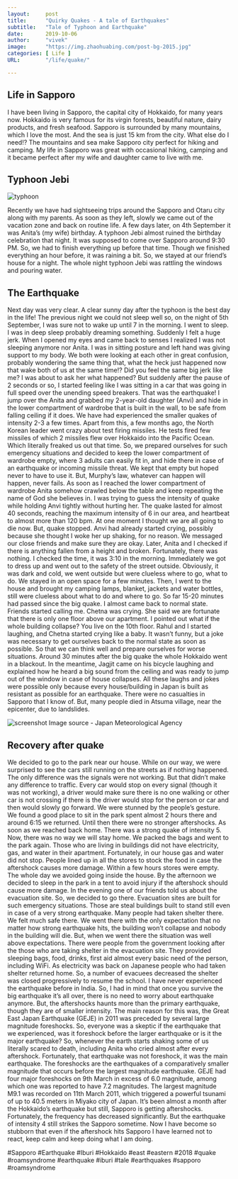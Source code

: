 ```yaml
---
layout:     post
title:      "Quirky Quakes - A tale of Earthquakes"
subtitle:   "Tale of Typhoon and Earthquake"
date:       2019-10-06
author:     "vivek"
image:      "https://img.zhaohuabing.com/post-bg-2015.jpg"
categories: [ Life ]
URL:        "/life/quake/"

---
```


## Life in Sapporo

I have been living in Sapporo, the capital city of Hokkaido, for many years now.  Hokkaido is very famous for its virgin forests, beautiful nature, dairy products, and fresh seafood. Sapporo is surrounded by many mountains, which I love the most. And the sea is just 15 km from the city. What else do I need!? The mountains and sea make Sapporo city perfect for hiking and camping. My life in Sapporo was great with occasional hiking, camping and it became perfect after my wife and daughter came to live with me.

## Typhoon Jebi

![typhoon](/img/typhoon.jpg)

Recently we have had sightseeing trips around the Sapporo and Otaru city along with my parents. As soon as they left, slowly we came out of the vacation zone and back on routine life. A few days later, on 4th September it was Anita’s (my wife) birthday. A typhoon Jebi almost ruined the birthday celebration that night. It was supposed to come over Sapporo around 9:30 PM. So, we had to finish everything up before that time. Though we finished everything an hour before, it was raining a bit. So, we stayed at our friend’s house for a night. The whole night typhoon Jebi was rattling the windows and pouring water. 

## The Earthquake

Next day was very clear. A clear sunny day after the typhoon is the best day in the life! The previous night we could not sleep well so, on the night of 5th September, I was sure not to wake up until 7 in the morning. I went to sleep. I was in deep sleep probably dreaming something. Suddenly I felt a huge jerk. When I opened my eyes and came back to senses I realized I was not sleeping anymore nor Anita. I was in sitting posture and left hand was giving support to my body. We both were looking at each other in great confusion, probably wondering the same thing that, what the heck just happened now that wake both of us at the same time!? Did you feel the same big jerk like me? I was about to ask her what happened? But suddenly after the pause of 2 seconds or so, I started feeling like I was sitting in a car that was going in full speed over the unending speed breakers. That was the earthquake!  I jump over the Anita and grabbed my 2-year-old daughter (Anvi) and hide in the lower compartment of wardrobe that is built in the wall, to be safe from falling ceiling if it does. We have had experienced the smaller quakes of intensity 2-3 a few times. Apart from this, a few months ago, the North Korean leader went crazy about test firing missiles. He tests fired few missiles of which 2 missiles flew over Hokkaido into the Pacific Ocean. Which literally freaked us out that time. So, we prepared ourselves for such emergency situations and decided to keep the lower compartment of wardrobe empty, where 3 adults can easily fit in, and hide there in case of an earthquake or incoming missile threat. We kept that empty but hoped never to have to use it.  But, Murphy’s law, whatever can happen will happen, never fails.  As soon as I reached the lower compartment of wardrobe Anita somehow crawled below the table and keep repeating the name of God she believes in. I was trying to guess the intensity of quake while holding Anvi tightly without hurting her. The quake lasted for almost 40 seconds, reaching the maximum intensity of 6 in our area, and heartbeat to almost more than 120 bpm. At one moment I thought we are all going to die now. But, quake stopped. Anvi had already started crying, possibly because she thought I woke her up shaking, for no reason. We messaged our close friends and make sure they are okay. Later, Anita and I checked if there is anything fallen from a height and broken. Fortunately, there was nothing. I checked the time, it was 3:10 in the morning.  Immediately we got to dress up and went out to the safety of the street outside.  Obviously, it was dark and cold, we went outside but were clueless where to go, what to do. We stayed in an open space for a few minutes. Then, I went to the house and brought my camping lamps, blanket, jackets and water bottles, still were clueless about what to do and where to go. So far 15-20 minutes had passed since the big quake. I almost came back to normal state. Friends started calling me. Chetna was crying. She said we are fortunate that there is only one floor above our apartment. I pointed out what if the whole building collapse? You live on the 10th floor. Rahul and I started laughing, and Chetna started crying like a baby.  It wasn’t funny, but a joke was necessary to get ourselves back to the normal state as soon as possible. So that we can think well and prepare ourselves for worse situations. Around 30 minutes after the big quake the whole Hokkaido went in a blackout. In the meantime, Jagjit came on his bicycle laughing and explained how he heard a big sound from the ceiling and was ready to jump out of the window in case of house collapses. All these laughs and jokes were possible only because every house/building in Japan is built as resistant as possible for an earthquake. There were no casualties in Sapporo that I know of. But, many people died in Atsuma village, near the epicenter, due to landslides. 

![screenshot](/img/earthquake.jpg)
Image source - Japan Meteorological Agency  


## Recovery after quake 

We decided to go to the park near our house. While on our way, we were surprised to see the cars still running on the streets as if nothing happened. The only difference was the signals were not working. But that didn’t make any difference to traffic. Every car would stop on every signal (though it was not working), a driver would make sure there is no one walking or other car is not crossing if there is the driver would stop for the person or car and then would slowly go forward. We were stunned by the people’s gesture.  We found a good place to sit in the park spent almost 2 hours there and around 6:15 we returned. Until then there were no stronger aftershocks. As soon as we reached back home. There was a strong quake of intensity 5. Now, there was no way we will stay home. We packed the bags and went to the park again. Those who are living in buildings did not have electricity, gas, and water in their apartment. Fortunately, in our house gas and water did not stop. People lined up in all the stores to stock the food in case the aftershock causes more damage. Within a few hours stores were empty.  The whole day we avoided going inside the house. By the afternoon we decided to sleep in the park in a tent to avoid injury if the aftershock should cause more damage. In the evening one of our friends told us about the evacuation site. So, we decided to go there. Evacuation sites are built for such emergency situations. Those are steal buildings built to stand still even in case of a very strong earthquake. Many people had taken shelter there. We felt much safe there. We went there with the only expectation that no matter how strong earthquake hits, the building won’t collapse and nobody in the building will die. But, when we went there the situation was well above expectations.  There were people from the government looking after the those who are taking shelter in the evacuation site. They provided sleeping bags, food, drinks, first aid almost every basic need of the person, including WiFi. As electricity was back on Japanese people who had taken shelter returned home. So, a number of evacuees decreased the shelter was closed progressively to resume the school. I have never experienced the earthquake before in India. So, I had in mind that once you survive the big earthquake it’s all over, there is no need to worry about earthquake anymore.  But, the aftershocks haunts more than the primary earthquake, though they are of smaller intensity. The main reason for this was, the Great East Japan Earthquake (GEJE) in 2011 was preceded by several large magnitude foreshocks. So, everyone was a skeptic if the earthquake that we experienced, was it foreshock before the larger earthquake or is it the major earthquake? So, whenever the earth starts shaking some of us literally scared to death, including Anita who cried almost after every aftershock.  Fortunately, that earthquake was not foreshock, it was the main earthquake. The foreshocks are the earthquakes of a comparatively smaller magnitude that occurs before the largest magnitude earthquake. GEJE had four major foreshocks on 9th March in excess of 6.0 magnitude, among which one was reported to have 7.2 magnitudes. The largest magnitude M9.1 was recorded on 11th March 2011, which triggered a powerful tsunami of up to 40.5 meters in Miyako city of Japan.  It’s been almost a month after the Hokkaido’s earthquake but still, Sapporo is getting aftershocks. Fortunately, the frequency has decreased significantly. But the earthquake of intensity 4 still strikes the Sapporo sometime. Now I have become so stubborn that even if the aftershock hits Sapporo I have learned not to react, keep calm and keep doing what I am doing.


#Sapporo #Earthquake #Iburi #Hokkaido #east #eastern #2018 #quake #roamsyndrome #earthquake #iburi #tale #earthquakes #sapporo #roamsyndrome
